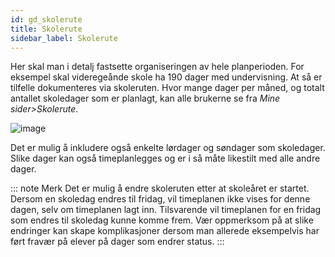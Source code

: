 ```yaml
---
id: gd_skolerute
title: Skolerute
sidebar_label: Skolerute
---
```


Her skal man i detalj fastsette organiseringen av hele planperioden. For eksempel skal videregeånde skole ha 190 dager med undervisning. At så er tilfelle dokumenteres via skoleruten. Hvor mange dager per måned, og totalt antallet skoledager som er planlagt, kan alle brukerne se fra _Mine sider>Skolerute_.

![image](https://user-images.githubusercontent.com/80097133/120627759-477bc700-c464-11eb-802c-092aac4921d8.png)

Det er mulig å inkludere også enkelte lørdager og søndager som skoledager. Slike dager kan også timeplanlegges og er i så måte likestilt med alle andre dager. 

::: note Merk
Det er mulig å endre skoleruten etter at skoleåret er startet. Dersom en skoledag endres til fridag, vil timeplanen ikke vises for denne dagen, selv om timeplanen lagt inn. Tilsvarende vil timeplanen for en fridag som endres til skoledag kunne komme frem. Vær oppmerksom på at slike endringer kan skape komplikasjoner dersom man allerede eksempelvis har ført fravær på elever på dager som endrer status.  :::
